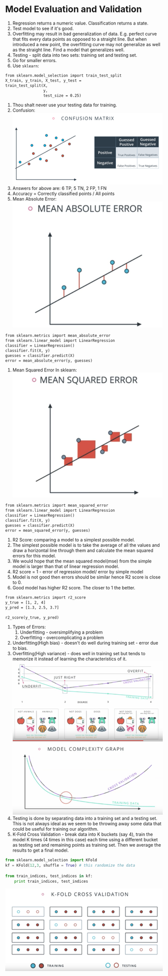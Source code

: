# Model Evaluation and Validation
1. Regression returns a numeric value. Classification returns a state.
1. Test model to see if it's good.
1. Overfitting may result in bad generalization of data. E.g. perfect curve that fits every data points as opposed to a straight line. But when introduced a new point, the overfitting curve may not generalize as well as the straight line. Find a model that generalizes well.
1. Testing - split data into two sets: training set and testing set.
1. Go for smaller errors.
1. Use `sklearn`:
```
from sklearn.model_selection import train_test_split
X_train, y_train, X_test, y_test = 
train_test_split(X,
				 y,
				 test_size = 0.25)
```
1. Thou shalt never use your testing data for training.
1. Confusion: 
![Confusion](img/confusion.png)
1. Answers for above are: 6 TP, 5 TN, 2 FP, 1 FN
1. Accuracy = Correctly classified points / All points
1. Mean Absolute Error:
![Mean Absolute Error](img/mean-absolute-error.png)
```
from sklearn.metrics import mean_absolute_error
from sklearn.linear_model import LinearRegression
classifier = LinearRegression()
classifier.fit(X, y)
guesses = classifier.predict(X)
error = mean_absolute_error(y, guesses)
```
1. Mean Squared Error In sklearn:
![Mean Squared Error](img/mean-squared-error.png)
```
from sklearn.metrics import mean_squared_error
from sklearn.linear_model import LinearRegression
classifier = LinearRegression()
classifier.fit(X, y)
guesses = classifier.predict(X)
error = mean_squared_error(y, guesses)
```
1. R2 Score: comparing a model to a simplest possible model.
1. The simplest possible model is to take the average of all the values and draw a horizontal line through them and calculate the mean squared errors for this model.
1. We would hope that the mean squared model(mse) from the simple model is larger than that of linear regression model.
1. R2 score =  1 - error of regression model/ error by simple model 
1. Model is not good then errors should be similar hence R2 score is close to 0.
1. Good model has higher R2 score. The closer to 1 the better.
```
from sklearn.metrics import r2_score
y_true = [1, 2, 4]
y_pred = [1.3, 2.5, 3.7]

r2_score(y_true, y_pred)
```
1. Types of Errors:
	1. Underfitting - oversimplifying a problem
	1. Overfitting - overcomplicating a problem
1. Underfitting(High bias) - doesn't do well during training set - error due to bias.
1. Overfitting(High variance) - does well in training set but tends to memorize it instead of learning the characteristics of it.
![Model Complexity Graph](img/model-complexcity-graph.png)
![Model Complexity Graph](img/mcgraph.png)
1. Testing is done by separating data into a training set and a testing set. This is not always ideal as we seem to be throwing away some data that could be useful for training our algorithm.
1. K-Fold Cross Validation - break data into K buckets (say 4), train the model K times (4 times in this case) each time using a different bucket as testing set and remaining points as training set. Then we average the results to get a final model.
```python
from sklearn.model_selection import KFold
kf = KFold(12,3, shuffle = True) # this randomize the data

from train_indices, test_indices in kf:
	print train_indices, test_indices
```
![K-Fold Cross Validation](img/k-fold.png)
